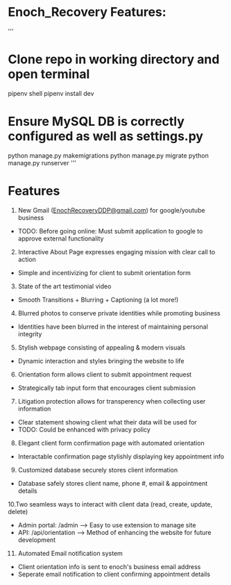 # Enoch_Recovery Features:
'''
# Clone repo in working directory and open terminal
pipenv shell
pipenv install dev

# Ensure MySQL DB is correctly configured as well as settings.py 
python manage.py makemigrations
python manage.py migrate
python manage.py runserver
'''

# Features
1. New Gmail (EnochRecoveryDDP@gmail.com) for google/youtube business
- TODO: Before going online: Must submit application to google to approve external functionality

2. Interactive About Page expresses engaging mission with clear call to action
- Simple and incentivizing for client to submit orientation form

3. State of the art testimonial video
- Smooth Transitions + Blurring + Captioning (a lot more!)

4. Blurred photos to conserve private identities while promoting business 
- Identities have been blurred in the interest of maintaining personal integrity

5. Stylish webpage consisting of appealing & modern visuals
- Dynamic interaction and styles bringing the website to life

6. Orientation form allows client to submit appointment request
- Strategically tab input form that encourages client submission

7. Litigation protection allows for transperency when collecting user information
- Clear statement showing client what their data will be used for
- TODO: Could be enhanced with privacy policy

8. Elegant client form confirmation page with automated orientation 
- Interactable confirmation page stylishly displaying key appointment info

9. Customized database securely stores client information 
- Database safely stores client name, phone #, email & appointment details

10.Two seamless ways to interact with client data (read, create, update, delete)
- Admin portal: /admin --> Easy to use extension to manage site
- API: /api/orientation --> Method of enhancing the website for future development

11. Automated Email notification system
- Client orientation info is sent to enoch's business email address 
- Seperate email notification to client confirming appointment details
